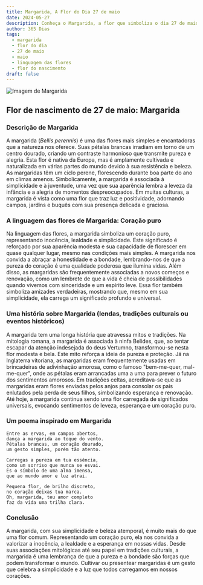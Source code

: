 ```yaml
---
title: Margarida, A Flor do Dia 27 de maio
date: 2024-05-27
description: Conheça o Margarida, a flor que simboliza o dia 27 de maio e seu significado 'Coração puro'. Explore a beleza e o simbolismo desta flor encantadora.
author: 365 Dias
tags:
  - margarida
  - flor do dia
  - 27 de maio
  - maio
  - linguagem das flores
  - flor do nascimento
draft: false
---
```


![Imagem de Margarida](https://cdn.pixabay.com/photo/2018/05/23/23/10/daisies-3425426_640.jpg#center)

## Flor de nascimento de 27 de maio: Margarida

### Descrição de Margarida

A margarida (_Bellis perennis_) é uma das flores mais simples e encantadoras que a natureza nos oferece. Suas pétalas brancas irradiam em torno de um centro dourado, criando um contraste harmonioso que transmite pureza e alegria. Esta flor é nativa da Europa, mas é amplamente cultivada e naturalizada em várias partes do mundo devido à sua resistência e beleza. As margaridas têm um ciclo perene, florescendo durante boa parte do ano em climas amenos. Simbolicamente, a margarida é associada à simplicidade e à juventude, uma vez que sua aparência lembra a leveza da infância e a alegria de momentos despreocupados. Em muitas culturas, a margarida é vista como uma flor que traz luz e positividade, adornando campos, jardins e buquês com sua presença delicada e graciosa.

### A linguagem das flores de Margarida: Coração puro

Na linguagem das flores, a margarida simboliza um coração puro, representando inocência, lealdade e simplicidade. Este significado é reforçado por sua aparência modesta e sua capacidade de florescer em quase qualquer lugar, mesmo nas condições mais simples. A margarida nos convida a abraçar a honestidade e a bondade, lembrando-nos de que a pureza do coração é uma qualidade poderosa que ilumina vidas. Além disso, as margaridas são frequentemente associadas a novos começos e renovação, como um lembrete de que a vida é cheia de possibilidades quando vivemos com sinceridade e um espírito leve. Essa flor também simboliza amizades verdadeiras, mostrando que, mesmo em sua simplicidade, ela carrega um significado profundo e universal.

### Uma história sobre Margarida (lendas, tradições culturais ou eventos históricos)

A margarida tem uma longa história que atravessa mitos e tradições. Na mitologia romana, a margarida é associada à ninfa Belides, que, ao tentar escapar da atenção indesejada do deus Vertumno, transformou-se nesta flor modesta e bela. Este mito reforça a ideia de pureza e proteção. Já na Inglaterra vitoriana, as margaridas eram frequentemente usadas em brincadeiras de adivinhação amorosa, como o famoso "bem-me-quer, mal-me-quer", onde as pétalas eram arrancadas uma a uma para prever o futuro dos sentimentos amorosos. Em tradições celtas, acreditava-se que as margaridas eram flores enviadas pelos anjos para consolar os pais enlutados pela perda de seus filhos, simbolizando esperança e renovação. Até hoje, a margarida continua sendo uma flor carregada de significados universais, evocando sentimentos de leveza, esperança e um coração puro.

### Um poema inspirado em Margarida

```
Entre as ervas, em campos abertos,  
dança a margarida ao toque do vento.  
Pétalas brancas, um coração dourado,  
um gesto simples, porém tão atento.  

Carregas a pureza em tua essência,  
como um sorriso que nunca se esvai.  
És o símbolo de uma alma imensa,  
que ao mundo amor e luz atrai.  

Pequena flor, de brilho discreto,  
no coração deixas tua marca.  
Oh, margarida, teu amor completo  
faz da vida uma trilha clara.  
```

### Conclusão

A margarida, com sua simplicidade e beleza atemporal, é muito mais do que uma flor comum. Representando um coração puro, ela nos convida a valorizar a inocência, a lealdade e a esperança em nossas vidas. Desde suas associações mitológicas até seu papel em tradições culturais, a margarida é uma lembrança de que a pureza e a bondade são forças que podem transformar o mundo. Cultivar ou presentear margaridas é um gesto que celebra a simplicidade e a luz que todos carregamos em nossos corações.